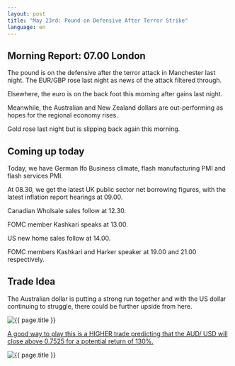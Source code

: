 ```yaml
---
layout: post
title: "May 23rd: Pound on Defensive After Terror Strike"
language: en
---
```

## Morning Report: 07.00 London

The pound is on the defensive after the terror attack in Manchester last night. The EUR/GBP rose last night as news of the attack filtered through. 

Elsewhere, the euro is on the back foot this morning after gains last night. 

Meanwhile, the Australian and New Zealand dollars are out-performing as hopes for the regional economy rises. 

Gold rose last night but is slipping back again this morning. 

## Coming up today

Today, we have German Ifo Business climate, flash manufacturing PMI and flash services PMI. 

At 08.30, we get the latest UK public sector net borrowing figures, with the latest inflation report hearings at 09.00. 

Canadian Wholsale sales follow at 12.30. 

FOMC member Kashkari speaks at 13.00. 

US new home sales follow at 14.00. 

FOMC members Kashkari and Harker speaker at 19.00 and 21.00 respectively. 

## Trade Idea

The Australian dollar is putting a strong run together and with the US dollar continuing to struggle, there could be further upside from here.


<img class="post-image" src="{{ site.url }}/images/2017-05-23_07-46-46.jpg" alt="{{ page.title }}" title="{{ page.title }}">

<a href="%LINK%%?currency=GBP&market=forex&underlying=frxAUDUSD&formname=higherlower&duration_amount=14&duration_units=d&amount=10&amount_type=payout&expiry_type=duration&barrier=0.7525" target="_blank">A good way to play this is a HIGHER trade predicting that the AUD/ USD will close above 0.7525 for a potential return of 130%.</a>

<img class="post-image" src="{{ site.url }}/images/2017-05-23_07-47-37.jpg" alt="{{ page.title }}" title="{{ page.title }}">
